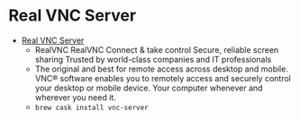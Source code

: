 # Real VNC Server
- [Real VNC Server](https://www.realvnc.com/)
  -  RealVNC RealVNC Connect & take control Secure, reliable screen sharing Trusted by world-class companies and IT professionals
  - The original and best for remote access across desktop and mobile. VNC® software enables you to remotely access and securely control your desktop or mobile device. Your computer whenever and wherever you need it.
  - `brew cask install vnc-server`
